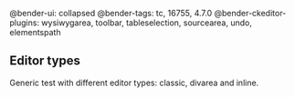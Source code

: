 @bender-ui: collapsed
@bender-tags: tc, 16755, 4.7.0
@bender-ckeditor-plugins: wysiwygarea, toolbar, tableselection, sourcearea, undo, elementspath

## Editor types

Generic test with different editor types: classic, divarea and inline.
